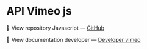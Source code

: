 # API Vimeo js
 
  📌 View repository Javascript — [GitHub](https://github.com/vimeo/player.js)
  
 📌 View documentation developer — [Developer vimeo](https://developer.vimeo.com/)
 
